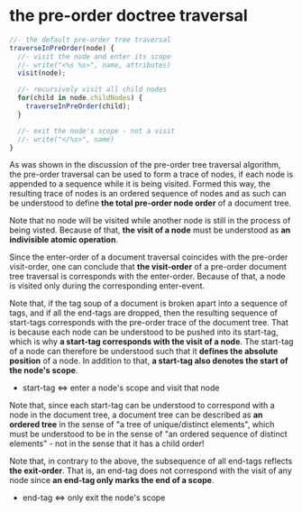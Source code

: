 
<!-- ======================================================================= -->
# the pre-order doctree traversal

```js
//- the default pre-order tree traversal
traverseInPreOrder(node) {
  //- visit the node and enter its scope
  //- write("<%s %s>", name, attributes)
  visit(node);

  //- recursively visit all child nodes
  for(child in node.childNodes) {
    traverseInPreOrder(child);
  }

  //- exit the node's scope - not a visit
  //- write("</%s>", name)
}
```

As was shown in the discussion of the pre-order tree traversal algorithm, the
pre-order traversal can be used to form a trace of nodes, if each node is
appended to a sequence while it is being visited. Formed this way, the
resulting trace of nodes is an ordered sequence of nodes and as such can be
understood to define **the total pre-order node order** of a document tree.

Note that no node will be visited while another node is still in the process
of being visted. Because of that, **the visit of a node** must be understood
as **an indivisible atomic operation**.

Since the enter-order of a document traversal coincides with the pre-order
visit-order, one can conclude that **the visit-order** of a pre-order document
tree traversal is corresponds with the enter-order. Because of that, a node
is visited only during the corresponding enter-event.

Note that, if the tag soup of a document is broken apart into a sequence of
tags, and if all the end-tags are dropped, then the resulting sequence of
start-tags corresponds with the pre-order trace of the document tree. That
is because each node can be understood to be pushed into its start-tag,
which is why **a start-tag corresponds with the visit of a node**.
The start-tag of a node can therefore be understood such that it
**defines the absolute position** of a node. In addition to that,
**a start-tag also denotes the start of the node's scope**.

* start-tag <=> enter a node's scope and visit that node

Note that, since each start-tag can be understood to correspond with a node
in the document tree, a document tree can be described as **an ordered tree**
in the sense of "a tree of unique/distinct elements", which must be understood
to be in the sense of "an ordered sequence of distinct elements" - not in the
sense that it has a child order!

Note that, in contrary to the above, the subsequence of all end-tags reflects
**the exit-order**. That is, an end-tag does not correspond with the visit of
any node since **an end-tag only marks the end of a scope**.

* end-tag <=> only exit the node's scope
